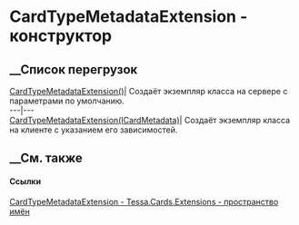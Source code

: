 # CardTypeMetadataExtension - конструктор
##  __Список перегрузок
[CardTypeMetadataExtension()](M_Tessa_Cards_Extensions_CardTypeMetadataExtension__ctor.htm)|
Создаёт экземпляр класса на сервере с параметрами по умолчанию.  
---|---  
[CardTypeMetadataExtension(ICardMetadata)](M_Tessa_Cards_Extensions_CardTypeMetadataExtension__ctor_1.htm)|
Создаёт экземпляр класса на клиенте с указанием его зависимостей.  
## __См. также
#### Ссылки
[CardTypeMetadataExtension -
](T_Tessa_Cards_Extensions_CardTypeMetadataExtension.htm)
[Tessa.Cards.Extensions - пространство имён](N_Tessa_Cards_Extensions.htm)
